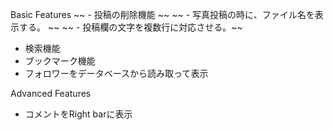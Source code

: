 Basic Features
~~ - 投稿の削除機能 ~~
~~ - 写真投稿の時に、ファイル名を表示する。 ~~
~~ - 投稿欄の文字を複数行に対応させる。~~
- 検索機能
- ブックマーク機能
- フォロワーをデータベースから読み取って表示

Advanced Features
- コメントをRight barに表示
